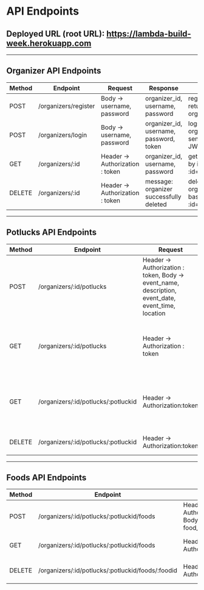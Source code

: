 # API Endpoints

## Deployed URL (root URL): https://lambda-build-week.herokuapp.com
---
## Organizer API Endpoints

|Method   | Endpoint      |Request    | Response  | Notes  |
|------   | -----------   | ------- | ------- | ------ |
|POST     | /organizers/register   | Body -> username, password    | organizer_id, username, password| registers and returns a new organizer   |
|POST     | /organizers/login   | Body -> username, password    | organizer_id, username, password, token| logs in an organizer and sends back JWT token  |
|GET     | /organizers/:id   | Header -> Authorization : token   | organizer_id, username, password| gets organizer by id, :id=organizer_id  |
|DELETE     | /organizers/:id   | Header -> Authorization : token  | message: organizer successfully deleted | deletes an organizer based on id, :id=organizer_id  |

---

## Potlucks API Endpoints
|Method   | Endpoint      |Request    | Response  | Notes  |
|------   | -----------   | ------- | ------- | ------ |
|POST     | /organizers/:id/potlucks   | Header -> Authorization : token, Body -> event_name, description, event_date, event_time, location     |potluck_id, organizer_id, event_name, description, event_date, event_time, location| creates a potluck for specific organizer, :id=organizer_id|
|GET     | /organizers/:id/potlucks   | Header -> Authorization : token    | potluck_id, organizer_id, event_name, description, event_date, event_time, location| gets all potlucks from an organizer, :id=organizer_id  |
|GET     | /organizers/:id/potlucks/:potluckid   | Header -> Authorization:token     | potluck_id, organizer_id, event_name, description, event_date, event_time, location| gets single potluck by potluck ID, :id=potluck_id   |
|DELETE     | /organizers/:id/potlucks/:potluckid   |  Header -> Authorization:token     | 'Potluck Deleted!'| deletes single potluck, :id=organizer_id  |

---

## Foods API Endpoints
|Method   | Endpoint      |Request    | Response  | Notes  |
|------   | -----------   | ------- | ------- | ------ |
|POST     | /organizers/:id/potlucks/:potluckid/foods   | Header -> Authorization:token Body -> food_wanted |food_id, potluck_id, food_wanted | creates new food for a single potluck, :id=organizer_id|
|GET     | /organizers/:id/potlucks/:potluckid/foods   | Header -> Authorization:token    |list of foods for a single potluck| :id=organizer_id |
|DELETE     | /organizers/:id/potlucks/:potluckid/foods/:foodid   | Header -> Authorization:token | 'Food Deleted!'| deletes a single food item, :id=food_id  |




